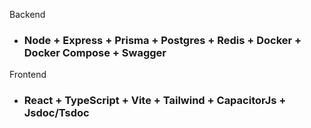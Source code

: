Backend

- ### Node + Express + Prisma + Postgres + Redis + Docker + Docker Compose + Swagger

Frontend

- ### React + TypeScript + Vite + Tailwind + CapacitorJs + Jsdoc/Tsdoc
